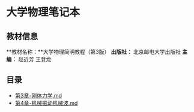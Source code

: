 # 大学物理笔记本



## 教材信息

**教材名称：**大学物理简明教程（第3版）
**出版社：** 北京邮电大学出版社
**主编：** 赵近芳 王登龙



## 目录

-  [第3章-刚体力学.md](第3章-刚体力学.md) 
-  [第4章-机械振动机械波.md](第4章-机械振动机械波.md) 